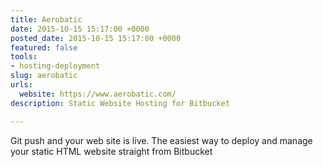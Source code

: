 ```yaml
---
title: Aerobatic
date: 2015-10-15 15:17:00 +0000
posted_date: 2015-10-15 15:17:00 +0000
featured: false
tools:
- hosting-deployment
slug: aerobatic
urls:
  website: https://www.aerobatic.com/
description: Static Website Hosting for Bitbucket

---
```

Git push and your web site is live. The easiest way to deploy and manage your static HTML website straight from Bitbucket
